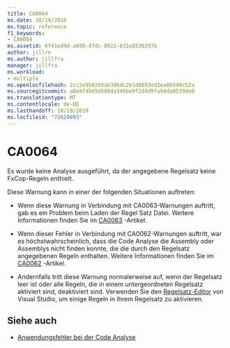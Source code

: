 ```yaml
---
title: CA0064
ms.date: 10/19/2016
ms.topic: reference
f1_keywords:
- CA0064
ms.assetid: 6f41ed9d-a690-47dc-8922-631e8530297b
author: jillre
ms.author: jillfra
manager: jillfra
ms.workload:
- multiple
ms.openlocfilehash: 2cc2e9b92b5ab386dc2b1d8893ed1ea8b540c52a
ms.sourcegitcommit: a8e8f4bd5d508da34bbe9f2d4d9fa94da0539de0
ms.translationtype: MT
ms.contentlocale: de-DE
ms.lasthandoff: 10/19/2019
ms.locfileid: "72629893"
---
```

# <a name="ca0064"></a>CA0064

Es wurde keine Analyse ausgeführt, da der angegebene Regelsatz keine FxCop-Regeln enthielt.

Diese Warnung kann in einer der folgenden Situationen auftreten:

- Wenn diese Warnung in Verbindung mit CA0063-Warnungen auftritt, gab es ein Problem beim Laden der Regel Satz Datei. Weitere Informationen finden Sie im [CA0063](ca0063.md) -Artikel.

- Wenn dieser Fehler in Verbindung mit CA0062-Warnungen auftritt, war es höchstwahrscheinlich, dass die Code Analyse die Assembly oder Assemblys nicht finden konnte, die die durch den Regelsatz angegebenen Regeln enthalten. Weitere Informationen finden Sie im [CA0062](ca0062.md) -Artikel.

- Andernfalls tritt diese Warnung normalerweise auf, wenn der Regelsatz leer ist oder alle Regeln, die in einem untergeordneten Regelsatz aktiviert sind, deaktiviert sind. Verwenden Sie den [Regelsatz-Editor](../code-quality/working-in-the-code-analysis-rule-set-editor.md) von Visual Studio, um einige Regeln in Ihrem Regelsatz zu aktivieren.

## <a name="see-also"></a>Siehe auch

- [Anwendungsfehler bei der Code Analyse](../code-quality/code-analysis-application-errors.md)
